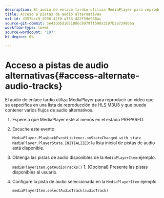 ```yaml
---
description: El audio de enlace tardío utiliza MediaPlayer para reproducir un vídeo que se especifica en una lista de reproducción de HLS M3U8 y que puede contener varios flujos de audio alternativos.
title: Acceso a pistas de audio alternativas
exl-id: d357bcc9-2996-42f0-a733-482f59e938ac
source-git-commit: be43bbbd1051886c8979ff590a3197b2a7249b6a
workflow-type: tm+mt
source-wordcount: '107'
ht-degree: 0%

---
```


# Acceso a pistas de audio alternativas{#access-alternate-audio-tracks}

El audio de enlace tardío utiliza MediaPlayer para reproducir un vídeo que se especifica en una lista de reproducción de HLS M3U8 y que puede contener varios flujos de audio alternativos.

1. Espere a que MediaPlayer esté al menos en el estado PREPARED.
1. Escuche este evento:

   `MediaPlayer.PlaybackEventListener.onStateChanged with state MediaPlayer.PlayerState.INITIALIZED`: la lista inicial de pistas de audio está disponible.

1. Obtenga las pistas de audio disponibles de la `MediaPlayerItem` ejemplo.

   `mediaPlayerItem.getAudioTracks()` 1. (Opcional) Presente las pistas disponibles al usuario.
1. Configure la pista de audio seleccionada en la `MediaPlayerItem` ejemplo.

   `mediaPlayerItem.selectAudioTrack(audioTrack)`
